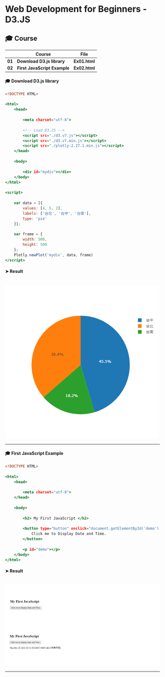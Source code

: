 # Web Development for Beginners - D3.JS


## 🎓 Course

|      |	**Course** |	**File** |
| ---- | ---- | ---- |
| **01**	| **Download D3.js library** | **Ex01.html** |
| **02**	| **First JavaScript Example** | **Ex02.html** |




#### 🎓 Download D3.js library

```Ex01.html
<!DOCTYPE HTML>

<html>
    <head>
        
        <meta charset="utf-8">
        
        <!-- Load D3.JS -->
        <script src="./d3.v7.js"></script>
        <script src="./d3.v7.min.js"></script>
        <script src="./plotly-2.27.1.min.js"></script>
    </head>
    
    <body>
        
        <div id="mydiv"></div>
    </body>
</html>

<script>

    var data = [{
        values: [4, 5, 2],
        labels: ['台北', '台中', '台南'],
        type: 'pie'
    }];

    var frame = {
        width: 500,
        height: 500
    };
    Plotly.newPlot('mydiv', data, frame)
</script>
```


#### ➤ Result

&nbsp; <img src="./Images/Ex01 Results.png" alt="Ex01 Results"/>

___


#### 🎓 First JavaScript Example

```Ex02.html
<!DOCTYPE HTML>

<html>
    <head>
        
        <meta charset="utf-8">
    </head>
    
    <body>
        
        <h2> My First JavaScript </h2>

        <button type="button" onclick="document.getElementById('demo').innerHTML = Date()">
            Click me to Display Date and Time.
        </button>

        <p id="demo"></p>
    </body>
</html>
```
#### ➤ Result

&nbsp; <img src="./Images/Ex02 Results.png" alt="Ex02 Results"/>

___
